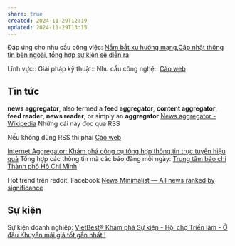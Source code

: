 ```yaml
---
share: true
created: 2024-11-29T12:19
updated: 2024-11-29T13:15
---
```

Đáp ứng cho nhu cầu công việc: [Nắm bắt xu hướng mạng](../../../Nhu%20c%E1%BA%A7u%20c%C3%B4ng%20vi%E1%BB%87c/Nghi%C3%AAn%20c%E1%BB%A9u/Thu%20th%E1%BA%ADp%20d%E1%BB%AF%20li%E1%BB%87u/N%E1%BA%AFm%20b%E1%BA%AFt%20xu%20h%C6%B0%E1%BB%9Bng%20m%E1%BA%A1ng.md),[Cập nhật thông tin bên ngoài, tổng hợp sự kiện sẽ diễn ra](../../../Nhu%20c%E1%BA%A7u%20c%C3%B4ng%20vi%E1%BB%87c/V%E1%BA%ADn%20h%C3%A0nh/C%E1%BA%ADp%20nh%E1%BA%ADt%20th%C3%B4ng%20tin%20b%C3%AAn%20ngo%C3%A0i,%20t%E1%BB%95ng%20h%E1%BB%A3p%20s%E1%BB%B1%20ki%E1%BB%87n%20s%E1%BA%BD%20di%E1%BB%85n%20ra.md)

Lĩnh vực:: 
Giải pháp kỹ thuật:: 
Nhu cầu công nghệ:: [Cào web](./C%C3%A0o%20web.md)

## Tin tức
**news aggregator**, also termed a **feed aggregator**, **content aggregator**, **feed reader**, **news reader**, or simply an **aggregator**
[News aggregator - Wikipedia](https://en.wikipedia.org/wiki/News_aggregator)
Những cái này đọc qua RSS

Nếu không dùng RSS thì phải [Cào web](./C%C3%A0o%20web.md)

[Internet Aggregator: Khám phá công cụ tổng hợp thông tin trực tuyến hiệu quả](https://rdsic.edu.vn/blog/blog-4/internet-aggregator-vi-cb.html)
Tổng hợp các thông tin mà các báo đăng mỗi ngày: [Trung tâm báo chí Thành phố Hồ Chí Minh](https://ttbc-hcm.gov.vn/)

Hot trend trên reddit, Facebook
[News Minimalist — All news ranked by significance](https://www.newsminimalist.com/?sort=significance)

## Sự kiện
Sự kiện doanh nghiệp: [VietBest® Khám phá Sự kiện - Hội chợ Triển lãm - Ở đâu Khuyến mãi giá tốt gần nhất !](https://vietbest.vn/kham-pha)

